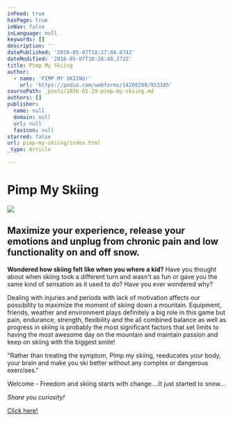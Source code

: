 ```yaml
---
inFeed: true
hasPage: true
inNav: false
inLanguage: null
keywords: []
description: ''
datePublished: '2016-05-07T18:27:04.074Z'
dateModified: '2016-05-07T18:26:48.372Z'
title: Pimp My Skiing
author:
  - name: 'PIMP MY SKIING!'
    url: 'https://podio.com/webforms/14208298/953185'
sourcePath: _posts/2016-01-29-pimp-my-skiing.md
authors: []
publisher:
  name: null
  domain: null
  url: null
  favicon: null
starred: false
url: pimp-my-skiing/index.html
_type: Article

---
```

# Pimp My Skiing
![](https://s3-us-west-2.amazonaws.com/the-grid-img/p/9a50e90b01197bf1c2e2a4e28362b4f9a6847f0c.jpg)

## Maximize your experience, release your emotions and unplug from chronic pain and low functionality on and off snow.

**Wondered how skiing felt like when you where a kid?** Have you thought about when skiing took a different turn and wasn't as fun or gave you the same kind of sensation as it used to do? Have you ever wondered why?

Dealing with injuries and periods with lack of motivation affects our possibility to maximize the moment of skiing down a mountain. Equipment, friends, weather and environment plays definitely a big role in this game but pain, endurance, strength, flexibility and the all combined balance as well as progress in skiing is probably the most significant factors that set limits to having the most awesome day on the mountain and maintain passion and keep on skiing with the biggest smile!

"Rather than treating the symptom, Pimp my skiing, reeducates your body, your brain and make you ski better without any complex or dangerous exercises." 

Welcome - Freedom and skiing starts with change....It just started to snow...

_Share you curiosity!_

[Click here!][0]

[0]: https://podio.com/webforms/15743553/1055726